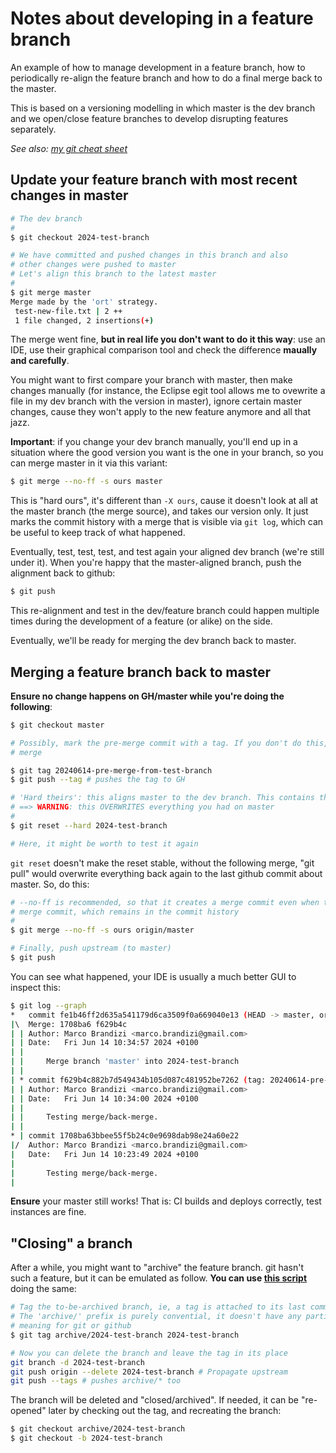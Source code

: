 # Notes about developing in a feature branch

An example of how to manage development in a feature branch, how to periodically re-align the feature branch and how to do a final merge back to the master.

This is based on a versioning modelling in which master is the dev branch and we open/close feature branches to develop disrupting features separately.

*See also: [my git cheat sheet](git-cheat-sheet.md)*

## Update your feature branch with most recent changes in master

```bash
# The dev branch
# 
$ git checkout 2024-test-branch

# We have committed and pushed changes in this branch and also
# other changes were pushed to master
# Let's align this branch to the latest master
# 
$ git merge master
Merge made by the 'ort' strategy.
 test-new-file.txt | 2 ++
 1 file changed, 2 insertions(+)
```

The merge went fine, **but in real life you don't want to do it this way**: use an IDE, use their graphical comparison tool and check the difference **maually and carefully**.

You might want to first compare your branch with master, then make changes manually (for instance, the Eclipse egit tool allows me to ovewrite a file in my dev branch with the version in master), ignore certain master changes, cause they won't apply to the new feature anymore and all that jazz.

**Important**: if you change your dev branch manually, you'll end up in a situation where the good version you want is the one in your branch, so you can merge master in it
via this variant:

```bash
$ git merge --no-ff -s ours master
```

This is "hard ours", it's different than `-X ours`, cause it doesn't look at all at the master branch (the merge source), and takes our version only. It just marks the commit history with a merge that is visible via `git log`, which can be useful to keep track of what happened.
 
 
Eventually, test, test, test, and test again your aligned dev branch (we're still under it). When you're happy that the master-aligned branch, push the alignment back to github:

```bash
$ git push
```

This re-alignment and test in the dev/feature branch could happen multiple times during the development of a feature (or alike) on the side.

Eventually, we'll be ready for merging the dev branch back to master.


## Merging a feature branch back to master

**Ensure no change happens on GH/master while you're doing the following**:

 
```bash
$ git checkout master

# Possibly, mark the pre-merge commit with a tag. If you don't do this, a date can usually be used to identify the last commit before 
# merge

$ git tag 20240614-pre-merge-from-test-branch
$ git push --tag # pushes the tag to GH

# 'Hard theirs': this aligns master to the dev branch. This contains the new feature + the latest master version
# ==> WARNING: this OVERWRITES everything you had on master
#
$ git reset --hard 2024-test-branch

# Here, it might be worth to test it again
```

`git reset` doesn't make the reset stable, without the following merge, "git pull" would overwrite everything back again to the last github commit about master. So, do this:

```bash
# --no-ff is recommended, so that it creates a merge commit even when the master history could be rebased, it allows you to give a message to the
# merge commit, which remains in the commit history
# 
$ git merge --no-ff -s ours origin/master

# Finally, push upstream (to master)
$ git push
```

You can see what happened, your IDE is usually a much better GUI to inspect this:

```bash
$ git log --graph
*   commit fe1b46ff2d635a541179d6ca3509f0a669040e13 (HEAD -> master, origin/master, origin/HEAD, origin/2024-test-branch, 2024-test-branch)
|\  Merge: 1708ba6 f629b4c
| | Author: Marco Brandizi <marco.brandizi@gmail.com>
| | Date:   Fri Jun 14 10:34:57 2024 +0100
| |
| |     Merge branch 'master' into 2024-test-branch
| |
| * commit f629b4c882b7d549434b105d087c481952be7262 (tag: 20240614-pre-merge-from-test-branch)
| | Author: Marco Brandizi <marco.brandizi@gmail.com>
| | Date:   Fri Jun 14 10:34:00 2024 +0100
| |
| |     Testing merge/back-merge.
| |
* | commit 1708ba63bbee55f5b24c0e9698dab98e24a60e22
|/  Author: Marco Brandizi <marco.brandizi@gmail.com>
|   Date:   Fri Jun 14 10:23:49 2024 +0100
|
|       Testing merge/back-merge.
|
```

**Ensure** your master still works! That is: CI builds and deploys correctly, test instances are fine.


## "Closing" a branch 

After a while, you might want to "archive" the feature branch. git hasn't such a feature, but it can be emulated as follow. **You can use [this script](git-utils/archive-label.sh)** doing the same:

```bash
# Tag the to-be-archived branch, ie, a tag is attached to its last commit.
# The 'archive/' prefix is purely convential, it doesn't have any particular
# meaning for git or github
$ git tag archive/2024-test-branch 2024-test-branch

# Now you can delete the branch and leave the tag in its place
git branch -d 2024-test-branch
git push origin --delete 2024-test-branch # Propagate upstream
git push --tags # pushes archive/* too
```

The branch will be deleted and "closed/archived". If needed, it can be "re-opened" later by checking out the tag, and recreating the branch:

```bash
$ git checkout archive/2024-test-branch
$ git checkout -b 2024-test-branch
```



